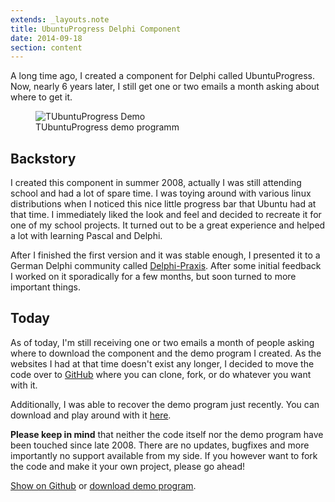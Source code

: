 ```yaml
---
extends: _layouts.note
title: UbuntuProgress Delphi Component
date: 2014-09-18
section: content
---
```


A long time ago, I created a component for Delphi called UbuntuProgress. Now, nearly 6 years later, I still get one or two emails a month asking about where to get it.

<figure>
    <img src="/images/tubuntuprogress-demo.png" alt="TUbuntuProgress Demo">
    <figcaption class="mt-0">TUbuntuProgress demo programm</figcaption>
</figure>

## Backstory

I created this component in summer 2008, actually I was still attending school and had a lot of spare time. I was toying around with various linux distributions when I noticed this nice little progress bar that Ubuntu had at that time. I immediately liked the look and feel and decided to recreate it for one of my school projects. It turned out to be a great experience and helped a lot with learning Pascal and Delphi.

After I finished the first version and it was stable enough, I presented it to a German Delphi community called [Delphi-Praxis](http://www.delphipraxis.net/115652-tubuntuprogress-progressbar-im-ubuntu-stil-*version-1-2*.html). After some initial feedback I worked on it sporadically for a few months, but soon turned to more important things.

## Today

As of today, I'm still receiving one or two emails a month of people asking where to download the component and the demo program I created. As the websites I had at that time doesn't exist any longer, I decided to move the code over to [GitHub](https://github.com/JonasDoebertin/UbuntuProgress) where you can clone, fork, or do whatever you want with it.

Additionally, I was able to recover the demo program just recently. You can download and play around with it [here](http://s3.jd-powered.net/downloads/delphi/TUbuntuProgress1.2.zip).

**Please keep in mind** that neither the code itself nor the demo program have been touched since late 2008. There are no updates, bugfixes and more importantly no support available from my side. If you however want to fork the code and make it your own project, please go ahead!

[Show on Github](https://github.com/JonasDoebertin/UbuntuProgress) or [download demo program](http://s3.jd-powered.net/downloads/delphi/TUbuntuProgress1.2.zip).
